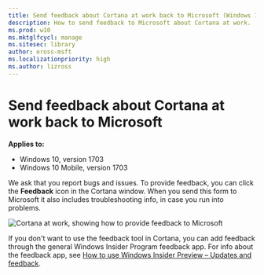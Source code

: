 ```yaml
---
title: Send feedback about Cortana at work back to Microsoft (Windows 10)
description: How to send feedback to Microsoft about Cortana at work.
ms.prod: w10
ms.mktglfcycl: manage
ms.sitesec: library
author: eross-msft
ms.localizationpriority: high
ms.author: lizross
---
```


# Send feedback about Cortana at work back to Microsoft
**Applies to:**

-   Windows 10, version 1703
-   Windows 10 Mobile, version 1703

We ask that you report bugs and issues. To provide feedback, you can click the **Feedback** icon in the Cortana window. When you send this form to Microsoft it also includes troubleshooting info, in case you run into problems.

![Cortana at work, showing how to provide feedback to Microsoft](../images/cortana-feedback.png)
 
If you don't want to use the feedback tool in Cortana, you can add feedback through the general Windows Insider Program feedback app. For info about the feedback app, see [How to use Windows Insider Preview – Updates and feedback](http://windows.microsoft.com/en-us/windows/preview-updates-feedback-pc).

